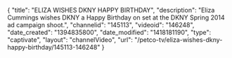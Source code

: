 {
    "title": "ELIZA WISHES DKNY HAPPY BIRTHDAY",
    "description": "Eliza Cummings wishes DKNY a Happy Birthday on set at the DKNY Spring 2014 ad campaign shoot.",
    "channelid": "145113",
    "videoid": "146248",
    "date_created": "1394835800",
    "date_modified": "1418181190",
    "type": "captivate",
    "layout": "channelVideo",
    "url": "\/petco-tv\/eliza-wishes-dkny-happy-birthday\/145113-146248"
}